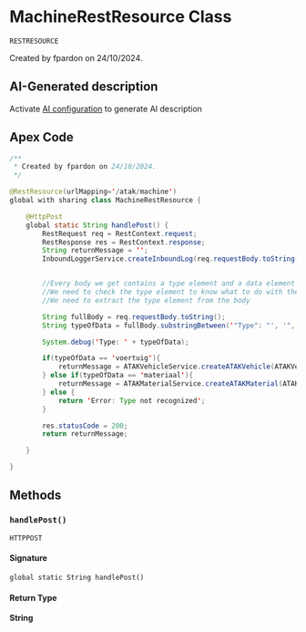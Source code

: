 # MachineRestResource Class

`RESTRESOURCE`

Created by fpardon on 24/10/2024.

## AI-Generated description

Activate [AI configuration](https://sfdx-hardis.cloudity.com/salesforce-ai-setup/) to generate AI description

## Apex Code

```java
/**
 * Created by fpardon on 24/10/2024.
 */

@RestResource(urlMapping='/atak/machine')
global with sharing class MachineRestResource {

    @HttpPost
    global static String handlePost() {
        RestRequest req = RestContext.request;
        RestResponse res = RestContext.response;
        String returnMessage = '';
        InboundLoggerService.createInboundLog(req.requestBody.toString(), 'Machine');


        //Every body we get contains a type element and a data element
        //We need to check the type element to know what to do with the data element
        //We need to extract the type element from the body

        String fullBody = req.requestBody.toString();
        String typeOfData = fullBody.substringBetween('"Type": "', '",');

        System.debug('Type: ' + typeOfData);

        if(typeOfData == 'voertuig'){
            returnMessage = ATAKVehicleService.createATAKVehicle(ATAKVehicleWrapper.parse(fullBody));
        } else if(typeOfData == 'materiaal'){
            returnMessage = ATAKMaterialService.createATAKMaterial(ATAKMaterialWrapper.parse(fullBody));
        } else {
            return 'Error: Type not recognized';
        }

        res.statusCode = 200;
        return returnMessage;

    }

}
```

## Methods
### `handlePost()`

`HTTPPOST`

#### Signature
```apex
global static String handlePost()
```

#### Return Type
**String**